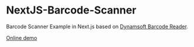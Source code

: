 # NextJS-Barcode-Scanner

Barcode Scanner Example in Next.js based on [Dynamsoft Barcode Reader](https://www.dynamsoft.com/barcode-reader/overview/).

[Online demo](https://next-js-barcode-scanner.vercel.app/)

